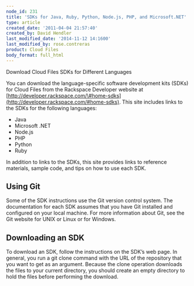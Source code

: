 ```yaml
---
node_id: 231
title: 'SDKs for Java, Ruby, Python, Node.js, PHP, and Microsoft.NET'
type: article
created_date: '2011-04-04 21:57:40'
created_by: David Hendler
last_modified_date: '2014-11-12 14:1600'
last_modified_by: rose.contreras
product: Cloud Files
body_format: full_html
---
```


Download Cloud Files SDKs for Different Languages

You can download the language-specific software development kits (SDKs)
for Cloud Files from the Rackspace Developer website at
[http://developer.rackspace.com/\#home-sdks](http://developer.rackspace.com/#home-sdks).
This site includes links to the SDKs for the following languages:

-   Java
-   Microsoft .NET
-   Node.js
-   PHP
-   Python
-   Ruby

In addition to links to the SDKs, this site provides links to reference
materials, sample code, and tips on how to use each SDK.

Using Git
---------

Some of the SDK instructions use the Git version control system. The
documentation for each SDK assumes that you have Git installed and
configured on your local machine. For more information about Git, see
the Git website for UNIX or Linux or for Windows.

Downloading an SDK
------------------

To download an SDK, follow the instructions on the SDK&rsquo;s web page. In
general, you run a git clone command with the URL of the repository that
you want to get as an argument. Because the clone operation downloads
the files to your current directory, you should create an empty
directory to hold the files before performing the download.

